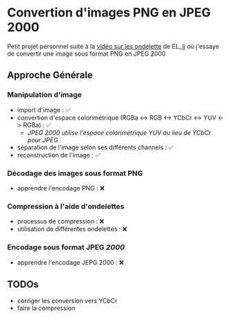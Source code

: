 # Convertion d'images PNG en JPEG 2000

Petit projet personnel suite à la [vidéo sur les ondelette](https://www.youtube.com/watch?v=vpmlGMZSpvQ) de EL_jj où j'essaye de convertir une image sous format PNG en JPEG 2000

## Approche Générale

### Manipulation d'image

- import d'image : :white_check_mark:
- convertion d'espace colorimétrique (RGBa <-> RGB <-> YCbCr <-> YUV <-> RGBa) : :white_check_mark:
  - *JPEG 2000 utilise l'espace colorimétrique YUV au lieu de YCbCr pour JPEG*
- séparation de l'image selon ses différents channels : :white_check_mark:
- reconstruction de l'image  : :white_check_mark:

### Décodage des images sous format PNG

- apprendre l'encodage PNG : :x:

### Compression à l'aide d'ondelettes

- processus de compression : :x:
- utilisation de différentes ondelettes : :x:

### Encodage sous format JPEG *2000*

- apprendre l'encodage JEPG 2000 : :x:

## TODOs

- corriger les conversion vers YCbCr
- faire la compression
